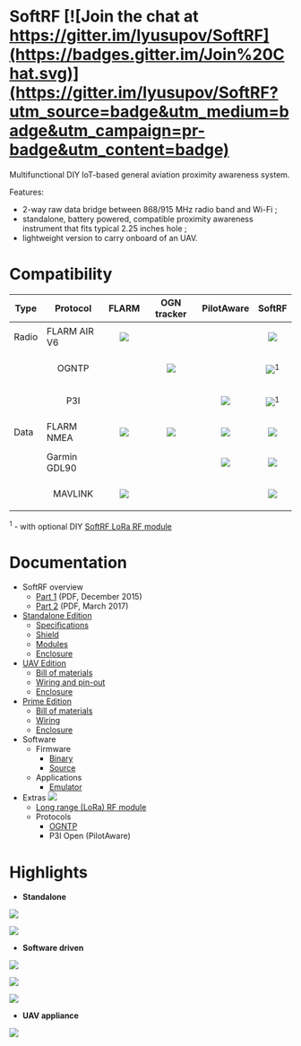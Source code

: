 # SoftRF  [![Join the chat at https://gitter.im/lyusupov/SoftRF](https://badges.gitter.im/Join%20Chat.svg)](https://gitter.im/lyusupov/SoftRF?utm_source=badge&utm_medium=badge&utm_campaign=pr-badge&utm_content=badge)

Multifunctional DIY IoT-based general aviation proximity awareness system.

Features:
* 2-way raw data bridge between 868/915 MHz radio band and Wi-Fi ;
* standalone, battery powered, compatible proximity awareness instrument that fits typical 2.25 inches hole ;
* lightweight version to carry onboard of an UAV.

# Compatibility
Type|Protocol|FLARM|OGN tracker|PilotAware|SoftRF
---|---|---|---|---|---
Radio|FLARM AIR V6|<p align="center">![](https://github.com/lyusupov/SoftRF/raw/master/documents/images/check-mark_32.png)</p>|||<p align="center">![](https://github.com/lyusupov/SoftRF/raw/master/documents/images/check-mark_32.png)</p>
&nbsp;|<p align="center">OGNTP</p>||<p align="center">![](https://github.com/lyusupov/SoftRF/raw/master/documents/images/check-mark_32.png)</p>||<p align="center">![](https://github.com/lyusupov/SoftRF/raw/master/documents/images/check-mark_32.png)<sup>1</sup></p>
&nbsp;|<p align="center">P3I</p>|||<p align="center">![](https://github.com/lyusupov/SoftRF/raw/master/documents/images/check-mark_32.png)</p>|<p align="center">![](https://github.com/lyusupov/SoftRF/raw/master/documents/images/check-mark_32.png)<sup>1</sup></p>
Data|FLARM NMEA|<p align="center">![](https://github.com/lyusupov/SoftRF/raw/master/documents/images/check-mark_32.png)</p>|<p align="center">![](https://github.com/lyusupov/SoftRF/raw/master/documents/images/check-mark_32.png)</p>|<p align="center">![](https://github.com/lyusupov/SoftRF/raw/master/documents/images/check-mark_32.png)</p>|<p align="center">![](https://github.com/lyusupov/SoftRF/raw/master/documents/images/check-mark_32.png)</p>
&nbsp;|Garmin GDL90|||<p align="center">![](https://github.com/lyusupov/SoftRF/raw/master/documents/images/check-mark_32.png)</p>|<p align="center">![](https://github.com/lyusupov/SoftRF/raw/master/documents/images/check-mark_32.png)</p>
&nbsp;|<p align="center">MAVLINK</p>|<p align="center">![](https://github.com/lyusupov/SoftRF/raw/master/documents/images/check-mark_32.png)</p>|||<p align="center">![](https://github.com/lyusupov/SoftRF/raw/master/documents/images/check-mark_32.png)</p>

<sup>1</sup> - with optional DIY [SoftRF LoRa RF module](https://github.com/lyusupov/SoftRF/wiki/SoftRF-LoRa-module)
# Documentation

* SoftRF overview
    * [Part 1](https://github.com/lyusupov/SoftRF/blob/master/documents/SoftRF-release-1.pdf) (PDF, December 2015)
    * [Part 2](https://github.com/lyusupov/SoftRF/raw/master/documents/SoftRF-release-2.pdf) (PDF, March 2017) <!--![](https://github.com/lyusupov/SoftRF/raw/master/documents/images/new-icon.jpg) -->
* [Standalone Edition](https://github.com/lyusupov/SoftRF/wiki/Standalone-Edition)
    * [Specifications](https://github.com/lyusupov/SoftRF/wiki/Standalone-Specifications)
    * [Shield](https://github.com/lyusupov/SoftRF/wiki/Standalone-Shield)
    * [Modules](https://github.com/lyusupov/SoftRF/wiki/Standalone-Modules)
    * [Enclosure](https://github.com/lyusupov/SoftRF/tree/master/case/v4)
* [UAV Edition](https://github.com/lyusupov/SoftRF/wiki/UAV-Edition)
    * [Bill of materials](https://github.com/lyusupov/SoftRF/wiki/UAV-BOM)
    * [Wiring and pin-out](https://github.com/lyusupov/SoftRF/wiki/UAV-Wiring)
    * [Enclosure](https://github.com/lyusupov/SoftRF/tree/master/case/UAV)
* [Prime Edition](https://github.com/lyusupov/SoftRF/wiki/Prime-Edition)
    * [Bill of materials](https://github.com/lyusupov/SoftRF/wiki/Prime-BOM)
    * [Wiring](https://github.com/lyusupov/SoftRF/wiki/Prime-Wiring)
    * [Enclosure](https://github.com/lyusupov/SoftRF/tree/master/case/v1)
* Software
    * Firmware
        * [Binary](https://github.com/lyusupov/SoftRF/tree/master/software/firmware/binaries)
        * [Source](https://github.com/lyusupov/SoftRF/tree/master/software/firmware/source)
    * Applications
        * [Emulator](https://github.com/lyusupov/SoftRF/tree/master/software/app/Emulator)
* Extras ![](https://github.com/lyusupov/SoftRF/raw/master/documents/images/new-icon.jpg)
    * [Long range (LoRa) RF module](https://github.com/lyusupov/SoftRF/wiki/SoftRF-LoRa-module)
    * Protocols
        * [OGNTP](https://github.com/lyusupov/SoftRF/wiki/OGNTP-compatibility)
        * P3I Open (PilotAware)

# Highlights

* **Standalone**

![](https://github.com/lyusupov/SoftRF/blob/master/case/v4/SoftRF-Case-v4-Exterior.jpg)

![](https://github.com/lyusupov/SoftRF/blob/master/documents/images/first-five-units.jpg)

* **Software driven**

![](https://github.com/lyusupov/SoftRF/raw/master/documents/images/softrf-emulation.jpg)

![](https://github.com/lyusupov/SoftRF/raw/master/documents/images/LK8000-emu.jpg)

![](https://github.com/lyusupov/SoftRF/blob/master/case/v1/SoftRF-Case-v1-Exterior.jpg)

* **UAV appliance**

![](https://github.com/lyusupov/SoftRF/blob/master/documents/images/softrrf-case-uav-ext.jpg )

